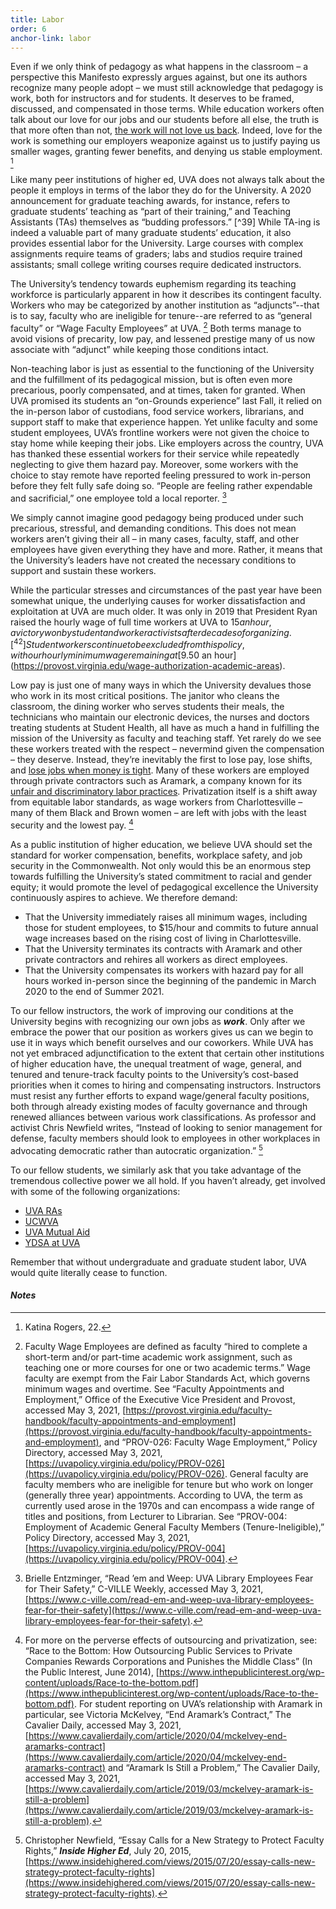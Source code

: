 ```yaml
---
title: Labor 
order: 6
anchor-link: labor
---
```


Even if we only think of pedagogy as what happens in the classroom – a perspective this Manifesto expressly argues against, but one its authors recognize many people adopt – we must still acknowledge that pedagogy is work, both for instructors and for students. It deserves to be framed, discussed, and compensated in those terms. While education workers often talk about our love for our jobs and our students before all else, the truth is that more often than not, [the work will not love us back](https://www.teenvogue.com/story/sarah-jaffe-work-wont-love-you-back-book). Indeed, love for the work is something our employers weaponize against us to justify paying us smaller wages, granting fewer benefits, and denying us stable employment. [^38]

<div id="gradlabor">

<p>Like many peer institutions of higher ed, UVA does not always talk about the people it employs in terms of the labor they do for the University. A 2020 announcement for graduate teaching awards, for instance, refers to graduate students’ teaching as “part of their training,” and Teaching Assistants (TAs) themselves as “budding professors.” [^39] While TA-ing is indeed a valuable part of many graduate students’ education, it also provides essential labor for the University. Large courses with complex assignments require teams of graders; labs and studios require trained assistants; small college writing courses require dedicated instructors.</p>
</div>   

The University’s tendency towards euphemism regarding its teaching workforce is particularly apparent in how it describes its contingent faculty. Workers who may be categorized by another institution as “adjuncts”--that is to say, faculty who are ineligible for tenure--are referred to as “general faculty” or “Wage Faculty Employees” at UVA. [^40] Both terms manage to avoid visions of precarity, low pay, and lessened prestige many of us now associate with “adjunct” while keeping those conditions intact. 

Non-teaching labor is just as essential to the functioning of the University and the fulfillment of its pedagogical mission, but is often even more precarious, poorly compensated, and at times, taken for granted. When UVA promised its students an “on-Grounds experience” last Fall, it relied on the in-person labor of custodians, food service workers, librarians, and support staff to make that experience happen. Yet unlike faculty and some student employees, UVA’s frontline workers were not given the choice to stay home while keeping their jobs. Like employers across the country, UVA has thanked these essential workers for their service while repeatedly neglecting to give them hazard pay. Moreover, some workers with the choice to stay remote have reported feeling pressured to work in-person before they felt fully safe doing so. “People are feeling rather expendable and sacrificial,” one employee told a local reporter. [^41]

We simply cannot imagine good pedagogy being produced under such precarious, stressful, and demanding conditions. This does not mean workers aren’t giving their all – in many cases, faculty, staff, and other employees have given everything they have and more. Rather, it means that the University’s leaders have not created the necessary conditions to support and sustain these workers.

While the particular stresses and circumstances of the past year have been somewhat unique, the underlying causes for worker dissatisfaction and exploitation at UVA are much older. It was only in 2019 that President Ryan raised the hourly wage of full time workers at UVA to $15 an hour, a victory won by student and worker activists after decades of organizing. [^42] Student workers continue to be excluded from this policy, with our hourly minimum wage remaining at [$9.50 an hour](https://provost.virginia.edu/wage-authorization-academic-areas).

Low pay is just one of many ways in which the University devalues those who work in its most critical positions. The janitor who cleans the classroom, the dining worker who serves students their meals, the technicians who maintain our electronic devices, the nurses and doctors treating students at Student Health, all have as much a hand in fulfilling the mission of the University as faculty and teaching staff. Yet rarely do we see these workers treated with the respect – nevermind given the compensation – they deserve. Instead, they’re inevitably the first to lose pay, lose shifts, and [lose jobs when money is tight](https://www.cavalierdaily.com/article/2020/04/u-va-contracted-aramark-workers-laid-off-without-severance-notice-amid-covid-19-facility-closures). Many of these workers are employed through private contractors such as Aramark, a company known for its [unfair and discriminatory labor practices](https://www.corp-research.org/aramark). Privatization itself is a shift away from equitable labor standards, as wage workers from Charlottesville – many of them Black and Brown women – are left with jobs with the least security and the lowest pay. [^43]

As a public institution of higher education, we believe UVA should set the standard for worker compensation, benefits, workplace safety, and job security in the Commonwealth. Not only would this be an enormous step towards fulfilling the University’s stated commitment to racial and gender equity; it would promote the level of pedagogical excellence the University continuously aspires to achieve. We therefore demand:
* That the University immediately raises all minimum wages, including those for student employees, to $15/hour and commits to future annual wage increases based on the rising cost of living in Charlottesville.
* That the University terminates its contracts with Aramark and other private contractors and rehires all workers as direct employees. 
* That the University compensates its workers with hazard pay for all hours worked in-person since the beginning of the pandemic in March 2020 to the end of Summer 2021.

To our fellow instructors, the work of improving our conditions at the University begins with recognizing our own jobs as ***work***. Only after we embrace the power that our position as workers gives us can we begin to use it in ways which benefit ourselves and our coworkers. While UVA has not yet embraced adjunctification to the extent that certain other institutions of higher education have, the unequal treatment of wage, general, and tenured and tenure-track faculty points to the University’s cost-based priorities when it comes to hiring and compensating instructors. Instructors must resist any further efforts to expand wage/general faculty positions, both through already existing modes of faculty governance and through renewed alliances between various work classifications. As professor and activist Chris Newfield writes, “Instead of looking to senior management for defense, faculty members should look to employees in other workplaces in advocating democratic rather than autocratic organization.” [^44]

To our fellow students, we similarly ask that you take advantage of the tremendous collective power we all hold. If you haven’t already, get involved with some of the following organizations:
* [UVA RAs](https://twitter.com/uva_ra)
* [UCWVA](https://www.ucwva.org/)
* [UVA Mutual Aid](https://www.uvastudco.com/uva-mutual-aid)
* [YDSA at UVA](https://atuva.student.virginia.edu/organization/youngdemocraticsocialists)

Remember that without undergraduate and graduate student labor, UVA would quite literally cease to function.

#### ***Notes***

[^38]: Katina Rogers, 22.

[^39]: Amy Garrou, “There’s Something That Makes These Graduate Instructors Special,” UVA Today, May 21, 2020, [https://news.virginia.edu/content/theres-something-makes-these-graduate-instructors-special](https://news.virginia.edu/content/theres-something-makes-these-graduate-instructors-special). This characterization of graduate TAs as “budding professors” reveals a certain naivete regarding the job prospects (and indeed, aspirations) of many graduate students who currently attend and work at UVA. 

[^40]: Faculty Wage Employees are defined as faculty “hired to complete a short-term and/or part-time academic work assignment, such as teaching one or more courses for one or two academic terms.” Wage faculty are exempt from the Fair Labor Standards Act, which governs minimum wages and overtime. See “Faculty Appointments and Employment,” Office of the Executive Vice President and Provost, accessed May 3, 2021, [https://provost.virginia.edu/faculty-handbook/faculty-appointments-and-employment](https://provost.virginia.edu/faculty-handbook/faculty-appointments-and-employment), and “PROV-026: Faculty Wage Employment,” Policy Directory, accessed May 3, 2021, [https://uvapolicy.virginia.edu/policy/PROV-026](https://uvapolicy.virginia.edu/policy/PROV-026). General faculty are faculty members who are ineligible for tenure but who work on longer (generally three year) appointments. According to UVA, the term as currently used arose in the 1970s and can encompass a wide range of titles and positions, from Lecturer to Librarian. See “PROV-004: Employment of Academic General Faculty Members (Tenure-Ineligible),” Policy Directory, accessed May 3, 2021, [https://uvapolicy.virginia.edu/policy/PROV-004](https://uvapolicy.virginia.edu/policy/PROV-004). 

[^41]: Brielle Entzminger, “Read ’em and Weep: UVA Library Employees Fear for Their Safety,” C-VILLE Weekly, accessed May 3, 2021, [https://www.c-ville.com/read-em-and-weep-uva-library-employees-fear-for-their-safety](https://www.c-ville.com/read-em-and-weep-uva-library-employees-fear-for-their-safety).

[^42]: See “Living Wage at UVA,” lwc-uva, accessed May 3, 2021, [https://livingwageatuva.wixsite.com/lwc-uva](https://livingwageatuva.wixsite.com/lwc-uva) for more information. Since 2019, the cost of living in Charlottesville has continued to rise. The Economic Policy Institute’s “Family Budget Calculator” puts a single, childless adult’s annual costs at $38,839, or over $18/hr working full time. MIT’s Living Wage Calculator puts its estimate for a living wage in Charlottesville slightly  lower at $15.63/hour for a single, childless adult. See “Family Budget Calculator,” Economic Policy Institute, accessed May 3, 2021, [https://www.epi.org/resources/budget/](https://www.epi.org/resources/budget/) and “Living Wage Calculation for Charlottesville City, Virginia,” Living Wage Calculator, accessed May 3, 2021, [https://livingwage.mit.edu/counties/51540](https://livingwage.mit.edu/counties/51540).

[^43]: For more on the perverse effects of outsourcing and privatization, see: “Race to the Bottom: How Outsourcing Public Services to Private Companies Rewards Corporations and Punishes the Middle Class” (In the Public Interest, June 2014), [https://www.inthepublicinterest.org/wp-content/uploads/Race-to-the-bottom.pdf](https://www.inthepublicinterest.org/wp-content/uploads/Race-to-the-bottom.pdf). For student reporting on UVA’s relationship with Aramark in particular, see Victoria McKelvey, “End Aramark’s Contract,” The Cavalier Daily, accessed May 3, 2021, [https://www.cavalierdaily.com/article/2020/04/mckelvey-end-aramarks-contract](https://www.cavalierdaily.com/article/2020/04/mckelvey-end-aramarks-contract) and “Aramark Is Still a Problem,” The Cavalier Daily, accessed May 3, 2021, [https://www.cavalierdaily.com/article/2019/03/mckelvey-aramark-is-still-a-problem](https://www.cavalierdaily.com/article/2019/03/mckelvey-aramark-is-still-a-problem). 

[^44]: Christopher Newfield, “Essay Calls for a New Strategy to Protect Faculty Rights,” ***Inside Higher Ed***, July 20, 2015, [https://www.insidehighered.com/views/2015/07/20/essay-calls-new-strategy-protect-faculty-rights](https://www.insidehighered.com/views/2015/07/20/essay-calls-new-strategy-protect-faculty-rights).




